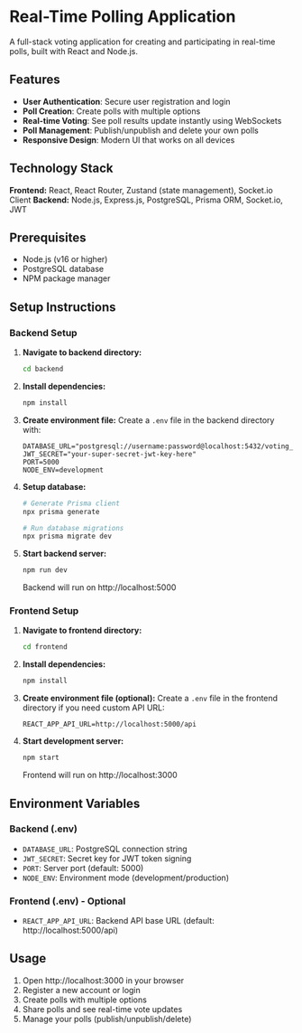 # Real-Time Polling Application

A full-stack voting application for creating and participating in real-time polls, built with React and Node.js.

## Features

- **User Authentication**: Secure user registration and login
- **Poll Creation**: Create polls with multiple options
- **Real-time Voting**: See poll results update instantly using WebSockets
- **Poll Management**: Publish/unpublish and delete your own polls
- **Responsive Design**: Modern UI that works on all devices

## Technology Stack

**Frontend:** React, React Router, Zustand (state management), Socket.io Client
**Backend:** Node.js, Express.js, PostgreSQL, Prisma ORM, Socket.io, JWT

## Prerequisites

- Node.js (v16 or higher)
- PostgreSQL database
- NPM package manager

## Setup Instructions

### Backend Setup

1. **Navigate to backend directory:**
   ```bash
   cd backend
   ```

2. **Install dependencies:**
   ```bash
   npm install
   ```

3. **Create environment file:**
   Create a `.env` file in the backend directory with:
   ```env
   DATABASE_URL="postgresql://username:password@localhost:5432/voting_db"
   JWT_SECRET="your-super-secret-jwt-key-here"
   PORT=5000
   NODE_ENV=development
   ```

4. **Setup database:**
   ```bash
   # Generate Prisma client
   npx prisma generate
   
   # Run database migrations
   npx prisma migrate dev
   ```

5. **Start backend server:**
   ```bash
   npm run dev
   ```
   Backend will run on http://localhost:5000

### Frontend Setup

1. **Navigate to frontend directory:**
   ```bash
   cd frontend
   ```

2. **Install dependencies:**
   ```bash
   npm install
   ```

3. **Create environment file (optional):**
   Create a `.env` file in the frontend directory if you need custom API URL:
   ```env
   REACT_APP_API_URL=http://localhost:5000/api
   ```

4. **Start development server:**
   ```bash
   npm start
   ```
   Frontend will run on http://localhost:3000

## Environment Variables

### Backend (.env)
- `DATABASE_URL`: PostgreSQL connection string
- `JWT_SECRET`: Secret key for JWT token signing
- `PORT`: Server port (default: 5000)
- `NODE_ENV`: Environment mode (development/production)

### Frontend (.env) - Optional
- `REACT_APP_API_URL`: Backend API base URL (default: http://localhost:5000/api)

## Usage

1. Open http://localhost:3000 in your browser
2. Register a new account or login
3. Create polls with multiple options
4. Share polls and see real-time vote updates
5. Manage your polls (publish/unpublish/delete)

